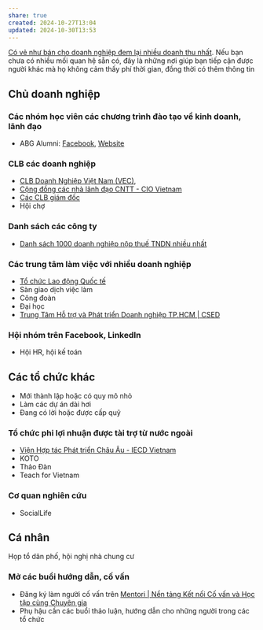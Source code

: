 ```yaml
---
share: true
created: 2024-10-27T13:04
updated: 2024-10-30T13:53
---
```

[Có vẻ như bán cho doanh nghiệp đem lại nhiều doanh thu nhất](../../%F0%9F%93%90%20D%E1%BB%B1%20%C3%A1n/Ch%E1%BA%A1y%20ch%E1%BB%89%20ti%C3%AAu/B%E1%BA%A3o%20hi%E1%BB%83m/T%C3%A0i%20li%E1%BB%87u/Ki%E1%BA%BFm%20kh%C3%A1ch/C%C3%B3%20v%E1%BA%BB%20nh%C6%B0%20b%C3%A1n%20cho%20doanh%20nghi%E1%BB%87p%20%C4%91em%20l%E1%BA%A1i%20nhi%E1%BB%81u%20doanh%20thu%20nh%E1%BA%A5t.md). Nếu bạn chưa có nhiều mối quan hệ sẵn có, đây là những nơi giúp bạn tiếp cận được người khác mà họ không cảm thấy phí thời gian, đồng thời có thêm thông tin

## Chủ doanh nghiệp
### Các nhóm học viên các chương trình đào tạo về kinh doanh, lãnh đạo
- ABG Alumni: [Facebook](https://www.facebook.com/ABGAlumni/), [Website](https://abgalumni.com)
### CLB các doanh nghiệp
- [CLB Doanh Nghiệp Việt Nam (VEC)](https://clbdoanhnghiepvietnam.com/thau-hieu-nhu-cau-ho-tro-doanh-nghiep-phat-trien-ben-vung/), 
- [Cộng đồng các nhà lãnh đạo CNTT - CIO Vietnam](http://ciovn.org/)
- [Các CLB giám đốc](https://www.google.com/search?q=clb%20giám%20đốc&ie=utf-8&oe=utf-8&client=firefox-b-m)
- Hội chợ

### Danh sách các công ty
- [Danh sách 1000 doanh nghiệp nộp thuế TNDN nhiều nhất](https://mof.gov.vn/webcenter/portal/vclvcstc/pages_r/l/chi-tiet-tin?dDocName=MOFUCM248033)

### Các trung tâm làm việc với nhiều doanh nghiệp
- [Tổ chức Lao động Quốc tế](https://www.facebook.com/Vietnam.ILO/?locale=vi_VN)
- Sàn giao dịch việc làm
- Công đoàn
- Đại học
- [Trung Tâm Hỗ trợ và Phát triển Doanh nghiệp TP.HCM | CSED](http://www.csed.gov.vn/gioi-thieu)

### Hội nhóm trên Facebook, LinkedIn
- Hội HR, hội kế toán

## Các tổ chức khác
- Mới thành lập hoặc có quy mô nhỏ 
- Làm các dự án dài hơi
- Đang có lời hoặc được cấp quỹ

### Tổ chức phi lợi nhuận được tài trợ từ nước ngoài
- [Viện Hợp tác Phát triển Châu Âu - IECD Vietnam](https://iecd.org.vn/vi/)
- KOTO
- Thảo Đàn
- Teach for Vietnam

### Cơ quan nghiên cứu
- SocialLife

## Cá nhân
Họp tổ dân phố, hội nghị nhà chung cư

### Mở các buổi hướng dẫn, cố vấn
- Đăng ký làm người cố vấn trên [Mentori | Nền tảng Kết nối Cố vấn và Học tập cùng Chuyên gia](https://mentori.vn/)
- Phụ hậu cần các buổi thảo luận, hướng dẫn cho những người trong các tổ chức

